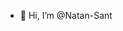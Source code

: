 - 👋 Hi, I’m @Natan-Sant

<!---
Natan-Sant/Natan-Sant is a ✨ special ✨ repository because its `README.md` (this file) appears on your GitHub profile.
You can click the Preview link to take a look at your changes.
--->
